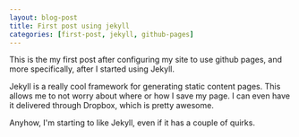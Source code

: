 ```yaml
---
layout: blog-post
title: First post using jekyll
categories: [first-post, jekyll, github-pages]
---
```


This is the my first post after configuring my site to use github pages, and more specifically, after I started using Jekyll.

<!--more-->

Jekyll is a really cool framework for generating static content pages. This allows me to not worry about where or how I save my page. I can even have it delivered through Dropbox, which is pretty awesome.

Anyhow, I'm starting to like Jekyll, even if it has a couple of quirks.
